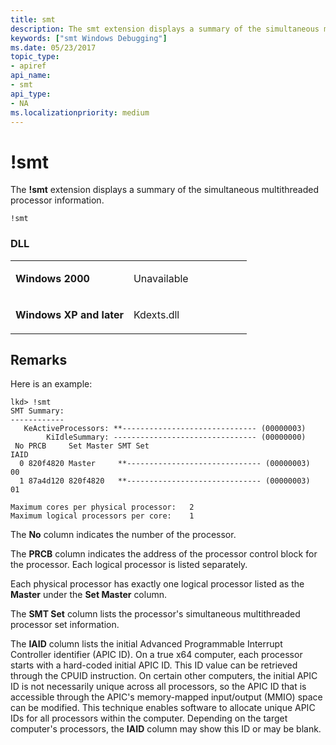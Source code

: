 ```yaml
---
title: smt
description: The smt extension displays a summary of the simultaneous multithreaded processor information.
keywords: ["smt Windows Debugging"]
ms.date: 05/23/2017
topic_type:
- apiref
api_name:
- smt
api_type:
- NA
ms.localizationpriority: medium
---
```


# !smt


The **!smt** extension displays a summary of the simultaneous multithreaded processor information.

```dbgcmd
!smt
```

### <span id="DLL"></span><span id="dll"></span>DLL

<table>
<colgroup>
<col width="50%" />
<col width="50%" />
</colgroup>
<tbody>
<tr class="odd">
<td align="left"><p><strong>Windows 2000</strong></p></td>
<td align="left"><p>Unavailable</p></td>
</tr>
<tr class="even">
<td align="left"><p><strong>Windows XP and later</strong></p></td>
<td align="left"><p>Kdexts.dll</p></td>
</tr>
</tbody>
</table>

 

## Remarks

Here is an example:

```dbgcmd
lkd> !smt 
SMT Summary:
------------
   KeActiveProcessors: **------------------------------ (00000003)
        KiIdleSummary: -------------------------------- (00000000)
 No PRCB     Set Master SMT Set                                     IAID
  0 820f4820 Master     **------------------------------ (00000003)  00
  1 87a4d120 820f4820   **------------------------------ (00000003)  01

Maximum cores per physical processor:   2
Maximum logical processors per core:    1
```

The **No** column indicates the number of the processor.

The **PRCB** column indicates the address of the processor control block for the processor. Each logical processor is listed separately.

Each physical processor has exactly one logical processor listed as the **Master** under the **Set Master** column.

The **SMT Set** column lists the processor's simultaneous multithreaded processor set information.

The **IAID** column lists the initial Advanced Programmable Interrupt Controller identifier (APIC ID). On a true x64 computer, each processor starts with a hard-coded initial APIC ID. This ID value can be retrieved through the CPUID instruction. On certain other computers, the initial APIC ID is not necessarily unique across all processors, so the APIC ID that is accessible through the APIC's memory-mapped input/output (MMIO) space can be modified. This technique enables software to allocate unique APIC IDs for all processors within the computer. Depending on the target computer's processors, the **IAID** column may show this ID or may be blank.

 

 





